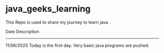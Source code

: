 # java_geeks_learning
This Repo is used to share my journey to learn java . 

Date               Description
-------            --------------
11/06/2025         Today is the first day. Very basic java programs are pushed.